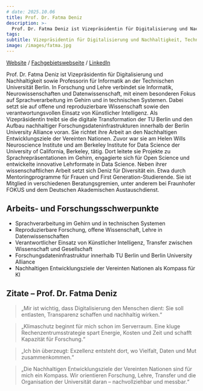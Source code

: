 ```yaml
---
# date: 2025.10.06
title: Prof. Dr. Fatma Deniz
description: >-
  Prof. Dr. Fatma Deniz ist Vizepräsidentin für Digitalisierung und Nachhaltigkeit und Leiterin des Fachgebiets Sprache und Kommunikation in Biologischen und Künstlichen Systemen an der TU Berlin. Ihre Forschung verbindet Informatik, Neurowissenschaften und Datenwissenschaft. Sie engagiert sich für nachhaltige digitale Infrastrukturen, verantwortungsvolle KI und Diversität in der Wissenschaft. Zuvor arbeitete sie an der University of California, Berkeley, und gewann internationale Forschungsförderungen, u. a. einen ERC Starting Grant.<br><br><br><br>
tags:
subtitle: Vizepräsidentin für Digitalisierung und Nachhaltigkeit, Technische Universität Berlin
image: /images/fatma.jpg
---
```


<a href="www.fatmanet.com">Website</a> / <a href="https://tu-berlin.de/denizenslab">Fachgebietswebseite</a> / <a href="www.linkedin.com/in/fatma-deniz">LinkedIn</a>

Prof. Dr. Fatma Deniz ist Vizepräsidentin für Digitalisierung und Nachhaltigkeit sowie Professorin für Informatik an der Technischen Universität Berlin. In Forschung und Lehre verbindet sie Informatik, Neurowissenschaften und Datenwissenschaft, mit einem besonderen Fokus auf Sprachverarbeitung im Gehirn und in technischen Systemen. Dabei setzt sie auf offene und reproduzierbare Wissenschaft sowie den verantwortungsvollen Einsatz von Künstlicher Intelligenz. Als Vizepräsidentin treibt sie die digitale Transformation der TU Berlin und den Aufbau nachhaltiger Forschungsdateninfrastrukturen innerhalb der Berlin University Alliance voran. Sie richtet ihre Arbeit an den Nachhaltigen Entwicklungsziele der Vereinten Nationen.
Zuvor war sie am Helen Wills Neuroscience Institute und am Berkeley Institute for Data Science der University of California, Berkeley, tätig. Dort leitete sie Projekte zu Sprachrepräsentationen im Gehirn, engagierte sich für Open Science und entwickelte innovative Lehrformate in Data Science.
Neben ihrer wissenschaftlichen Arbeit setzt sich Deniz für Diversität ein. Etwa durch Mentoringprogramme für Frauen und First Generation-Studierende. Sie ist Mitglied in verschiedenen Beratungsgremien, unter anderem bei Fraunhofer FOKUS und dem Deutschen Akademischen Austauschdienst.

## Arbeits- und Forschungsschwerpunkte
- Sprachverarbeitung im Gehirn und in technischen Systemen
- Reproduzierbare Forschung, offene Wissenschaft, Lehre in Datenwissenschaften
- Verantwortlicher Einsatz von Künstlicher Intelligenz, Transfer zwischen Wissenschaft und Gesellschaft
- Forschungsdateninfrastruktur innerhalb TU Berlin und Berlin University Alliance
- Nachhaltigen Entwicklungsziele der Vereinten Nationen als Kompass für KI

## Zitate – Prof. Dr. Fatma Deniz
> „Mir ist wichtig, dass Digitalisierung den Menschen dient: Sie soll entlasten, Transparenz schaffen und nachhaltig wirken.“

> „Klimaschutz beginnt für mich schon im Serverraum. Eine kluge Rechenzentrumsstrategie spart Energie, Kosten und Zeit und schafft Kapazität für Forschung.“

> „Ich bin überzeugt: Exzellenz entsteht dort, wo Vielfalt, Daten und Mut zusammenkommen.“

> „Die Nachhaltigen Entwicklungsziele der Vereinten Nationen sind für mich ein Kompass. Wir orientieren Forschung, Lehre, Transfer und die Organisation der Universität daran – nachvollziehbar und messbar.“

